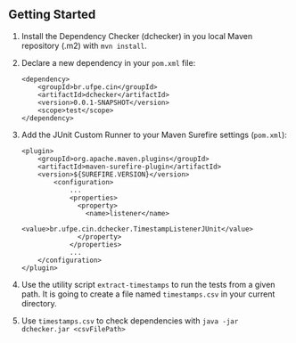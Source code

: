 ## Getting Started

1. Install the Dependency Checker (dchecker) in you local Maven repository (.m2) with `mvn install`.
2. Declare a new dependency in your `pom.xml` file:

    ```{xml}
    <dependency>
        <groupId>br.ufpe.cin</groupId>
        <artifactId>dchecker</artifactId>
        <version>0.0.1-SNAPSHOT</version>
        <scope>test</scope>
    </dependency>
    ```

3. Add the JUnit Custom Runner to your Maven Surefire settings (`pom.xml`):

    ```{xml}
    <plugin>
        <groupId>org.apache.maven.plugins</groupId>
        <artifactId>maven-surefire-plugin</artifactId>
        <version>${SUREFIRE.VERSION}</version>
            <configuration>
                ...
                <properties>
                  <property>
                    <name>listener</name>
                    <value>br.ufpe.cin.dchecker.TimestampListenerJUnit</value>
                  </property>
                </properties>
                ...
        </configuration>
    </plugin>
    ```

3. Use the utility script `extract-timestamps` to run the tests from a given path.
  It is going to create a file named `timestamps.csv` in your current directory.

4. Use `timestamps.csv` to check dependencies with `java -jar dchecker.jar <csvFilePath>`
